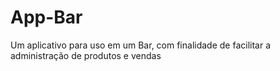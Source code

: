 # App-Bar
Um aplicativo para uso em um Bar, com finalidade de facilitar a administração de produtos e vendas
